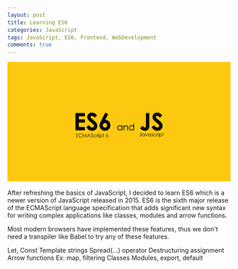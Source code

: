 ```yaml
---
layout: post
title: Learning ES6
categories: JavaScript
tags: JavaScript, ES6, Frontend, WebDevelopment
comments: true
---
```


![ES6 and JS](/public/images/2018-09-16-learning-es6/es6_cover.png)

After refreshing the basics of JavaScript, I decided to learn ES6 which is a newer version of JavaScript released in 2015. 
ES6 is the sixth major release of the ECMAScript language specification that adds significant new syntax for writing 
complex applications like classes, modules and arrow functions.

Most modern browsers have implemented these features, thus we don't need a transpiler like Babel to try any of these features.

Let, Const
Template strings
Spread(...) operator
Destructuring assignment
Arrow functions
Ex: map, filtering
Classes
Modules, export, default
